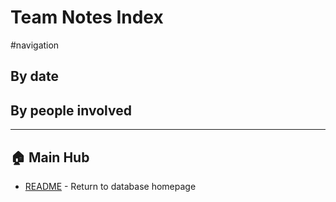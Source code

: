 # Team Notes Index
#navigation

## By date

## By people involved

---

## 🏠 Main Hub
 - [README](../README.md) - Return to database homepage

